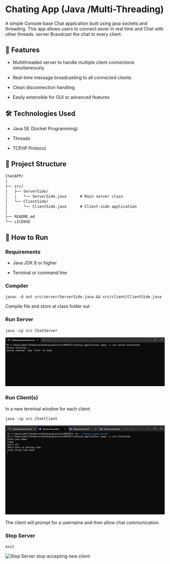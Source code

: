 # Chating App (Java /Multi-Threading)
A simple Console base Chat application built using java sockets and threading. This app allows users to connect sever in real time  and Chat with other threads. server Braodcast the chat to every client.


## 📌 Features
- Multithreaded server to handle multiple client connections simultaneously

- Real-time message broadcasting to all connected clients

- Clean disconnection handling
  
- Easily extensible for GUI or advanced features

 ## 🛠️ Technologies Used
- Java SE (Socket Programming)

- Threads

- TCP/IP Protocol

## 📁 Project Structure
```
ChatAPP/
│
├── src/
|   ├── ServerSide/
│   |   └── ServerSide.java      # Main server class
│   └── ClientSide/
│       └── ClientSide.java      # Client-side application
│
├── README.md
└── LICENSE
```
## 🚀 How to Run
### Requirements
- Java JDK 8 or higher

- Terminal or command line

### Compiler

```
javac -d out src/server/ServerSide.java && src/client/ClientSide.java

```
Compile file and store at class folder out

### Run Server
```
java -cp src ChatServer
```
![Start Server](images/startServer.png)


### Run Client(s)
In a new terminal window for each client:
```
java -cp src ChatClient
```
![Start Client](images/startClient.png)

The client will prompt for a username and then allow chat communication.


### Stop Server
```
exit
```

![Stop Server](images/stopSever.png)
stop accepting new client

  

  
